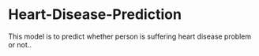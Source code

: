 # Heart-Disease-Prediction
This model is to predict whether person is suffering heart disease problem or not..
